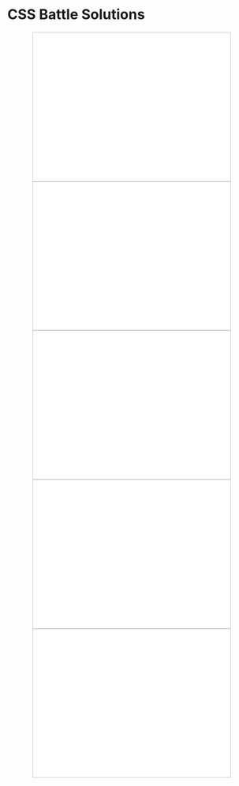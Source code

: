 # CSS Battle Solutions

<p align='center'>
  <a href='Feb%2011,%202025/index.html' target='_blank'>
    <iframe src='Feb%2011,%202025/index.html' width='400' height='300' style='border:1px solid #ccc;'></iframe>
  </a>
  <a href='Feb%2014,%202025/index.html' target='_blank'>
    <iframe src='Feb%2014,%202025/index.html' width='400' height='300' style='border:1px solid #ccc;'></iframe>
  </a>
  <a href='Feb%2015,%202025/index.html' target='_blank'>
    <iframe src='Feb%2015,%202025/index.html' width='400' height='300' style='border:1px solid #ccc;'></iframe>
  </a>
  <a href='Feb%2019,%202025/index.html' target='_blank'>
    <iframe src='Feb%2019,%202025/index.html' width='400' height='300' style='border:1px solid #ccc;'></iframe>
  </a>
  <a href='Feb%2022,%202025/index.html' target='_blank'>
    <iframe src='Feb%2022,%202025/index.html' width='400' height='300' style='border:1px solid #ccc;'></iframe>
  </a>
</p>

